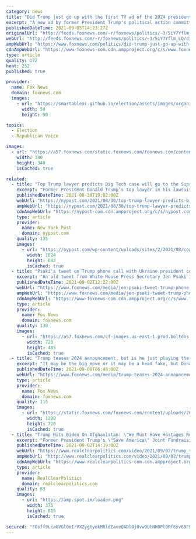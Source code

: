 ```yaml
---
category: news
title: "Did Trump just go up with the first TV ad of the 2024 presidential campaign?"
excerpt: "A new ad by former President Trump's political action committee that blasts President Biden over the U.S. exit from Afghanistan can be seen as the first TV ad of the 2024 presidential campaign"
publishedDateTime: 2021-09-05T14:23:27Z
originalUrl: "http://feeds.foxnews.com/~r/foxnews/politics/~3/5iY7Yflm_LQ/did-trump-just-go-up-with-the-first-tv-ad-of-the-2024-presidential-campaign"
webUrl: "http://feeds.foxnews.com/~r/foxnews/politics/~3/5iY7Yflm_LQ/did-trump-just-go-up-with-the-first-tv-ad-of-the-2024-presidential-campaign"
ampWebUrl: "https://www.foxnews.com/politics/did-trump-just-go-up-with-the-first-tv-ad-of-the-2024-presidential-campaign.amp"
cdnAmpWebUrl: "https://www-foxnews-com.cdn.ampproject.org/c/s/www.foxnews.com/politics/did-trump-just-go-up-with-the-first-tv-ad-of-the-2024-presidential-campaign.amp"
type: article
quality: 172
heat: 252
published: true

provider:
  name: Fox News
  domain: foxnews.com
  images:
    - url: "https://smartableai.github.io/election/assets/images/organizations/foxnews.com-50x50.jpg"
      width: 50
      height: 50

topics:
  - Election
  - Republican Voice

images:
  - url: "https://a57.foxnews.com/static.foxnews.com/foxnews.com/content/uploads/2019/03/340/340/PaulSteinhauser.jpg?ve=1&tl=1"
    width: 340
    height: 340
    isCached: true

related:
  - title: "Top Trump lawyer predicts Big Tech case will go to the Supreme Court"
    excerpt: "Former President Donald Trump’s top lawyer in his lawsuit against Google, Facebook and Twitter believes the case will be decided by the Supreme Court."
    publishedDateTime: 2021-08-30T19:02:00Z
    webUrl: "https://nypost.com/2021/08/30/top-trump-lawyer-predicts-big-tech-case-will-go-to-the-supreme-court/"
    ampWebUrl: "https://nypost.com/2021/08/30/top-trump-lawyer-predicts-big-tech-case-will-go-to-the-supreme-court/amp/"
    cdnAmpWebUrl: "https://nypost-com.cdn.ampproject.org/c/s/nypost.com/2021/08/30/top-trump-lawyer-predicts-big-tech-case-will-go-to-the-supreme-court/amp/"
    type: article
    provider:
      name: New York Post
      domain: nypost.com
    quality: 135
    images:
      - url: "https://nypost.com/wp-content/uploads/sites/2/2021/08/coale-comp-04.jpg?quality=90&strip=all&w=1024"
        width: 1024
        height: 682
        isCached: true
  - title: "Psaki's tweet on Trump phone call with Ukraine president comes back to haunt her"
    excerpt: "An old tweet from White House Press Secretary Jen Psaki is coming back to haunt her amid reports of the controversial July phone call between President Biden and then-Afghan President Ashraf Ghani amid the military withdrawal from Afghanistan."
    publishedDateTime: 2021-09-02T12:22:00Z
    webUrl: "https://www.foxnews.com/media/jen-psaki-tweet-trump-phone-call-ukraine"
    ampWebUrl: "https://www.foxnews.com/media/jen-psaki-tweet-trump-phone-call-ukraine.amp"
    cdnAmpWebUrl: "https://www-foxnews-com.cdn.ampproject.org/c/s/www.foxnews.com/media/jen-psaki-tweet-trump-phone-call-ukraine.amp"
    type: article
    provider:
      name: Fox News
      domain: foxnews.com
    quality: 130
    images:
      - url: "https://a57.foxnews.com/cf-images.us-east-1.prod.boltdns.net/v1/static/694940094001/6ba3eee9-d77a-430e-840a-54c72dfe78bf/914ba46a-c701-48bc-a60d-9d53749226fa/1280x720/match/720/405/image.jpg?ve=1&tl=1"
        width: 720
        height: 405
        isCached: true
  - title: "Trump teases 2024 announcement, but is he just playing the media?"
    excerpt: "It may be the big move or it may be a head fake, but Donald Trump wants you to believe he’s about to start running for president."
    publishedDateTime: 2021-09-08T06:48:00Z
    webUrl: "https://www.foxnews.com/media/trump-teases-2024-announcement-just-playing-media"
    type: article
    provider:
      name: Fox News
      domain: foxnews.com
    quality: 115
    images:
      - url: "https://static.foxnews.com/foxnews.com/content/uploads/2021/08/Trump-Biden-split-2.jpg"
        width: 1280
        height: 720
        isCached: true
  - title: "Trump Hits Biden On Afghanistan: \"We Must Have Hostages Released And Our Military Equipment Returned Now\""
    excerpt: "Former President Trump's \"Save America\" Joint Fundraising Committee is not technically a political action committee and not technically an election campaign, but they released this ad slamming President Biden's performance on Afghanistan."
    publishedDateTime: 2021-09-02T14:19:00Z
    webUrl: "https://www.realclearpolitics.com/video/2021/09/02/trump_team_ad_on_afghanistan_we_must_have_hostages_released_and_our_military_equipment_returned_now.html"
    ampWebUrl: "http://www.realclearpolitics.com/video/2021/09/02/trump_team_ad_on_afghanistan_we_must_have_hostages_released_and_our_military_equipment_returned_now.amp.html"
    cdnAmpWebUrl: "https://www-realclearpolitics-com.cdn.ampproject.org/c/www.realclearpolitics.com/video/2021/09/02/trump_team_ad_on_afghanistan_we_must_have_hostages_released_and_our_military_equipment_returned_now.amp.html"
    type: article
    provider:
      name: RealClearPolitics
      domain: realclearpolitics.com
    quality: 83
    images:
      - url: "https://amp.spot.im/loader.png"
        width: 375
        height: 815
        isCached: true

secured: "FOsff9LcaGVGl0eIrVXZygtyokMRldEaveQADlOjOvw9UtNH0Pl0Rf6xv6BF93FIiVgnwrTBTQeex9WztpK4JwigusSlWT6hK4Wn6doj0sV38OXZ+onJCe9wG3M7ha1vxoW+54ik+mAN+JXXhkOsE6/adgGmD9xwOHY2cNuBieyzqhsXKDBnlCg0xMqyL2/TwwucURP4zIA4abwilkK5opHx5PmabmUYYjc9inaAJ5uHAnxeNyxMI2Y+d+sDj7NYWMFcVo1k41LQaw3ZT1oQjf3dpIfl9thAMtlPvW5IWbcc4HZcKMKAF4Ya632rwmYjM8hVNiICGcBSbJpXqWEI8hkbjwDfQSBauP5jdYAMg5I=;IhAs7BXVQQ5+p3z5KimNWA=="
---
```


